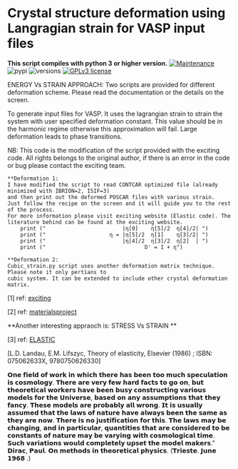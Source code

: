 # Crystal structure deformation using Langragian strain for VASP input files
**This script compiles with python 3 or higher version.**
[![Maintenance](https://img.shields.io/badge/Maintained%3F-yes-green.svg)](https://GitHub.com/Naereen/StrapDown.js/graphs/commit-activity)
![pypi](https://img.shields.io/pypi/v/pybadges.svg)
![versions](https://img.shields.io/pypi/pyversions/pybadges.svg)
[![GPLv3 license](https://img.shields.io/badge/License-GPLv3-blue.svg)](http://perso.crans.org/besson/LICENSE.html)

ENERGY Vs STRAIN APPROACH: Two scripts are provided for different deformation scheme. Please read the documentation or 
the details on the screen.

To generate input files for VASP. It uses the lagrangian strain to strain the system with user specified deformation constant. This value should be in the harmonic regime otherwise this approximation will fail. Large deformation leads to phase transitions.

NB: This code is the modification of the script provided with the exciting code. All rights belongs to the original author,
if there is an error in the code or bug please contact the exciting team.

```
**Deformation 1:
I have modified the script to read CONTCAR optimized file (already minimized with IBRION=2, ISIF=3) 
and then print out the deformed POSCAR files with various strain.
Just follow the recipe on the screen and it will guide you to the rest of the process. 
For more information please visit exciting website (Elastic code). The literature behind can be found at the exciting website.
	print ("                        |η[0]    η[5]/2  η[4]/2| ")
	print ("                    η = |η[5]/2  η[1]    η[3]/2| ")
	print ("                        |η[4]/2  η[3]/2  η[2]  | ")  
	print ("                               D' = I + η") 
```

```
**Deformation 2:
Cubic_strain.py script uses another deformation matrix technique. Please note it only pertians to 
cubic system. It can be extended to include other crystal deformation matrix.
```

[1] ref: [exciting](http://exciting-code.org/nitrogen-energy-vs-strain-calculations)

[2] ref: [materialsproject](https://wiki.materialsproject.org/Elasticity_calculations)

**Another interesting appraoch is: STRESS Vs STRAIN **

[3] ref: [ELASTIC](https://elastic.readthedocs.io/en/stable/index.html) 

[L.D. Landau, E.M. Lifszyc, Theory of elasticity, Elsevier (1986) ; ISBN: 075062633X, 9780750626330]

𝗢𝗻𝗲 𝗳𝗶𝗲𝗹𝗱 𝗼𝗳 𝘄𝗼𝗿𝗸 𝗶𝗻 𝘄𝗵𝗶𝗰𝗵 𝘁𝗵𝗲𝗿𝗲 𝗵𝗮𝘀 𝗯𝗲𝗲𝗻 𝘁𝗼𝗼 𝗺𝘂𝗰𝗵 𝘀𝗽𝗲𝗰𝘂𝗹𝗮𝘁𝗶𝗼𝗻 𝗶𝘀 𝗰𝗼𝘀𝗺𝗼𝗹𝗼𝗴𝘆. 𝗧𝗵𝗲𝗿𝗲 𝗮𝗿𝗲 𝘃𝗲𝗿𝘆 𝗳𝗲𝘄 𝗵𝗮𝗿𝗱 𝗳𝗮𝗰𝘁𝘀 𝘁𝗼 𝗴𝗼 𝗼𝗻, 𝗯𝘂𝘁 𝘁𝗵𝗲𝗼𝗿𝗲𝘁𝗶𝗰𝗮𝗹 𝘄𝗼𝗿𝗸𝗲𝗿𝘀 𝗵𝗮𝘃𝗲 𝗯𝗲𝗲𝗻 𝗯𝘂𝘀𝘆 𝗰𝗼𝗻𝘀𝘁𝗿𝘂𝗰𝘁𝗶𝗻𝗴 𝘃𝗮𝗿𝗶𝗼𝘂𝘀 𝗺𝗼𝗱𝗲𝗹𝘀 𝗳𝗼𝗿 𝘁𝗵𝗲 𝗨𝗻𝗶𝘃𝗲𝗿𝘀𝗲, 𝗯𝗮𝘀𝗲𝗱 𝗼𝗻 𝗮𝗻𝘆 𝗮𝘀𝘀𝘂𝗺𝗽𝘁𝗶𝗼𝗻𝘀 𝘁𝗵𝗮𝘁 𝘁𝗵𝗲𝘆 𝗳𝗮𝗻𝗰𝘆. 𝗧𝗵𝗲𝘀𝗲 𝗺𝗼𝗱𝗲𝗹𝘀 𝗮𝗿𝗲 𝗽𝗿𝗼𝗯𝗮𝗯𝗹𝘆 𝗮𝗹𝗹 𝘄𝗿𝗼𝗻𝗴. 𝗜𝘁 𝗶𝘀 𝘂𝘀𝘂𝗮𝗹𝗹𝘆 𝗮𝘀𝘀𝘂𝗺𝗲𝗱 𝘁𝗵𝗮𝘁 𝘁𝗵𝗲 𝗹𝗮𝘄𝘀 𝗼𝗳 𝗻𝗮𝘁𝘂𝗿𝗲 𝗵𝗮𝘃𝗲 𝗮𝗹𝘄𝗮𝘆𝘀 𝗯𝗲𝗲𝗻 𝘁𝗵𝗲 𝘀𝗮𝗺𝗲 𝗮𝘀 𝘁𝗵𝗲𝘆 𝗮𝗿𝗲 𝗻𝗼𝘄. 𝗧𝗵𝗲𝗿𝗲 𝗶𝘀 𝗻𝗼 𝗷𝘂𝘀𝘁𝗶𝗳𝗶𝗰𝗮𝘁𝗶𝗼𝗻 𝗳𝗼𝗿 𝘁𝗵𝗶𝘀. 𝗧𝗵𝗲 𝗹𝗮𝘄𝘀 𝗺𝗮𝘆 𝗯𝗲 𝗰𝗵𝗮𝗻𝗴𝗶𝗻𝗴, 𝗮𝗻𝗱 𝗶𝗻 𝗽𝗮𝗿𝘁𝗶𝗰𝘂𝗹𝗮𝗿, 𝗾𝘂𝗮𝗻𝘁𝗶𝘁𝗶𝗲𝘀 𝘁𝗵𝗮𝘁 𝗮𝗿𝗲 𝗰𝗼𝗻𝘀𝗶𝗱𝗲𝗿𝗲𝗱 𝘁𝗼 𝗯𝗲 𝗰𝗼𝗻𝘀𝘁𝗮𝗻𝘁𝘀 𝗼𝗳 𝗻𝗮𝘁𝘂𝗿𝗲 𝗺𝗮𝘆 𝗯𝗲 𝘃𝗮𝗿𝘆𝗶𝗻𝗴 𝘄𝗶𝘁𝗵 𝗰𝗼𝘀𝗺𝗼𝗹𝗼𝗴𝗶𝗰𝗮𝗹 𝘁𝗶𝗺𝗲. 𝗦𝘂𝗰𝗵 𝘃𝗮𝗿𝗶𝗮𝘁𝗶𝗼𝗻𝘀 𝘄𝗼𝘂𝗹𝗱 𝗰𝗼𝗺𝗽𝗹𝗲𝘁𝗲𝗹𝘆 𝘂𝗽𝘀𝗲𝘁 𝘁𝗵𝗲 𝗺𝗼𝗱𝗲𝗹 𝗺𝗮𝗸𝗲𝗿𝘀." 𝗗𝗶𝗿𝗮𝗰, 𝗣𝗮𝘂𝗹. 𝗢𝗻 𝗺𝗲𝘁𝗵𝗼𝗱𝘀 𝗶𝗻 𝘁𝗵𝗲𝗼𝗿𝗲𝘁𝗶𝗰𝗮𝗹 𝗽𝗵𝘆𝘀𝗶𝗰𝘀. (𝗧𝗿𝗶𝗲𝘀𝘁𝗲. 𝗝𝘂𝗻𝗲 𝟭𝟵𝟲𝟴 .) 
